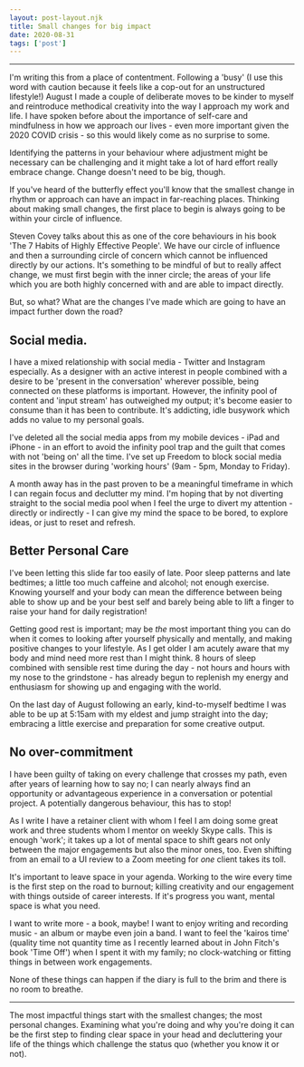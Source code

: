 ```yaml
---
layout: post-layout.njk 
title: Small changes for big impact
date: 2020-08-31
tags: ['post']
---
```


*****

I'm writing this from a place of contentment. Following a 'busy' (I use this word with caution because it feels like a cop-out for an unstructured lifestyle!) August I made a couple of deliberate moves to be kinder to myself and reintroduce methodical creativity into the way I approach my work and life. I have spoken before about the importance of self-care and mindfulness in how we approach our lives - even more important given the 2020 COVID crisis - so this would likely come as no surprise to some.

Identifying the patterns in your behaviour where adjustment might be necessary can be challenging and it might take a lot of hard effort really embrace change. Change doesn't need to be big, though.

If you've heard of the butterfly effect you'll know that the smallest change in rhythm or approach can have an impact in far-reaching places. Thinking about making small changes, the first place to begin is always going to be within your circle of influence.

Steven Covey talks about this as one of the core behaviours in his book 'The 7 Habits of Highly Effective People'. We have our circle of influence and then a surrounding circle of concern which cannot be influenced directly by our actions. It's something to be mindful of but to really affect change, we must first begin with the inner circle; the areas of your life which you are both highly concerned with and are able to impact directly.

But, so what? What are the changes I've made which are going to have an impact further down the road?

## Social media.
I have a mixed relationship with social media - Twitter and Instagram especially. As a designer with an active interest in people combined with a desire to be 'present in the conversation' wherever possible, being connected on these platforms is important. However, the infinity pool of content and 'input stream' has outweighed my output; it's become easier to consume than it has been to contribute. It's addicting, idle busywork which adds no value to my personal goals.

I've deleted all the social media apps from my mobile devices - iPad and iPhone - in an effort to avoid the infinity pool trap and the guilt that comes with not 'being on' all the time. I've set up Freedom to block social media sites in the browser during 'working hours' (9am - 5pm, Monday to Friday).

A month away has in the past proven to be a meaningful timeframe in which I can regain focus and declutter my mind. I'm hoping that by not diverting straight to the social media pool when I feel the urge to divert my attention - directly or indirectly - I can give my mind the space to be bored, to explore ideas, or just to reset and refresh.

## Better Personal Care
I've been letting this slide far too easily of late. Poor sleep patterns and late bedtimes; a little too much caffeine and alcohol; not enough exercise. Knowing yourself and your body can mean the difference between being able to show up and be your best self and barely being able to lift a finger to raise your hand for daily registration!

Getting good rest is important; may be *the* most important thing you can do when it comes to looking after yourself physically and mentally, and making positive changes to your lifestyle. As I get older I am acutely aware that my body and mind need more rest than I might think. 8 hours of sleep combined with sensible rest time during the day - not hours and hours with my nose to the grindstone - has already begun to replenish my energy and enthusiasm for showing up and engaging with the world.

On the last day of August following an early, kind-to-myself bedtime I was able to be up at 5:15am with my eldest and jump straight into the day; embracing a little exercise and preparation for some creative output.

## No over-commitment
I have been guilty of taking on every challenge that crosses my path, even after years of learning how to say no; I can nearly always find an opportunity or advantageous experience in a conversation or potential project. A potentially dangerous behaviour, this has to stop!

As I write I have a retainer client with whom I feel I am doing some great work and three students whom I mentor on weekly Skype calls. This is enough 'work'; it takes up a lot of mental space to shift gears not only between the major engagements but also the minor ones, too. Even shifting from an email to a UI review to a Zoom meeting for _one_ client takes its toll.

It's important to leave space in your agenda. Working to the wire every time is the first step on the road to burnout; killing creativity and our engagement with things outside of career interests. If it's progress you want, mental space is what you need.

I want to write more - a book, maybe! I want to enjoy writing and recording music - an album or maybe even join a band. I want to feel the 'kairos time' (quality time not quantity time as I recently learned about in John Fitch's book 'Time Off') when I spent it with my family; no clock-watching or fitting things in between work engagements.

None of these things can happen if the diary is full to the brim and there is no room to breathe.
***
<!-- Excerpt Start -->
The most impactful things start with the smallest changes; the most personal changes. Examining what you're doing and why you're doing it can be the first step to finding clear space in your head and decluttering your life of the things which challenge the status quo (whether you know it or not).<!-- Excerpt End -->